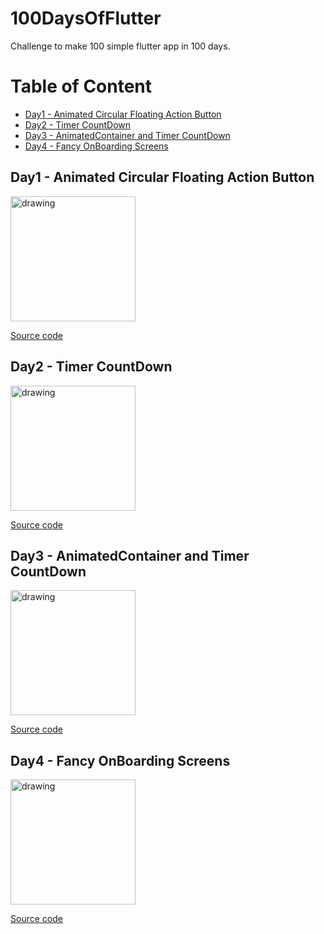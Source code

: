 # 100DaysOfFlutter
Challenge to make 100 simple flutter app in 100 days. 

# Table of Content

<ul>
    <li><a href="#animated-fab">Day1 - Animated Circular Floating Action Button</a></li>
    <li><a href="#timer">Day2 - Timer CountDown</a></li>
    <li><a href="#animated_container">Day3 - AnimatedContainer and Timer CountDown</a></li>
    <li><a href="#day4">Day4 - Fancy OnBoarding Screens</a></li>
   
</ul>

## <h2 id="animated-fab">Day1 - Animated Circular Floating Action Button</h2>

<img src="https://user-images.githubusercontent.com/47532331/155886270-27e95652-a02c-4666-ad0e-a409374b7532.gif" alt="drawing" width="200"/>

<a href="https://github.com/AmrMagdyElmoogy/100DaysOfFlutter/tree/main/animated_fab">Source code</a>


## <h2 id="timer">Day2 - Timer CountDown</h2>

<img src="https://user-images.githubusercontent.com/47532331/156064332-d339c081-4237-41b1-b745-13d94f76c27d.gif" alt="drawing" width="200"/>

<a href="https://github.com/AmrMagdyElmoogy/100DaysOfFlutter/tree/main/timer">Source code</a>



## <h2 id="animated_container">Day3 - AnimatedContainer and Timer CountDown</h2>

<img src="https://user-images.githubusercontent.com/47532331/156595587-522cdc4c-564e-4637-86eb-e61ebdd8616c.gif" alt="drawing" width="200"/>

<a href="https://github.com/AmrMagdyElmoogy/100DaysOfFlutter/tree/main/animated_container">Source code</a>



## <h2 id="day4">Day4 - Fancy OnBoarding Screens</h2>

<img src="https://user-images.githubusercontent.com/47532331/156593898-99ba98d3-59ff-4051-bbfe-e58743e8d92e.gif" alt="drawing" width="200"/>

<a href="https://github.com/AmrMagdyElmoogy/100DaysOfFlutter/tree/main/fancy_onboarding">Source code</a>




